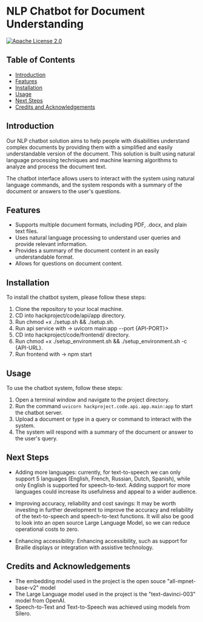 
# NLP Chatbot for Document Understanding

[![Apache License 2.0](https://www.apache.org/img/asf_logo.png)](https://www.apache.org/licenses/LICENSE-2.0)

## Table of Contents

- [Introduction](#introduction)
- [Features](#features)
- [Installation](#installation)
- [Usage](#usage)
- [Next Steps](#next-steps)
- [Credits and Acknowledgements](#credits-and-acknowledgements)

## Introduction

Our NLP chatbot solution aims to help people with disabilities understand complex documents by providing them with a simplified and easily understandable version of the document. This solution is built using natural language processing techniques and machine learning algorithms to analyze and process the document text.

The chatbot interface allows users to interact with the system using natural language commands, and the system responds with a summary of the document or answers to the user's questions.

## Features

- Supports multiple document formats, including PDF, .docx, and plain text files.
- Uses natural language processing to understand user queries and provide relevant information.
- Provides a summary of the document content in an easily understandable format.
- Allows for questions on document content.

## Installation

To install the chatbot system, please follow these steps:

1. Clone the repository to your local machine.
2. CD into hackproject/code/api/app directory.
3. Run chmod +x ./setup.sh && ./setup.sh.
4. Run api service with -> uvicorn main:app --port {API-PORT}>
5. CD into hackproject/code/frontend/ directory.
6. Run chmod +x ./setup_environment.sh && ./setup_environment.sh -c {API-URL}.
7. Run frontend with -> npm start
  
## Usage

To use the chatbot system, follow these steps:

1. Open a terminal window and navigate to the project directory.
2. Run the command `uvicorn hackproject.code.api.app.main:app` to start the chatbot server.
3. Upload a document or type in a query or command to interact with the system.
4. The system will respond with a summary of the document or answer to the user's query.

## Next Steps

- Adding more languages: currently, for text-to-speech we can only support 5 languages (English, French, Russian, Dutch, Spanish), while only English is supported for speech-to-text. Adding support for more languages could increase its usefulness and appeal to a wider audience.

- Improving accuracy, reliability and cost savings: It may be worth investing in further development to improve the accuracy and reliability of the text-to-speech and speech-to-text functions. It will also be good to look into an open source Large Language Model, so we can reduce operational costs to zero.

- Enhancing accessibility: Enhancing accessibility, such as support for Braille displays or integration with assistive technology.

## Credits and Acknowledgements
- The embedding model used in the project is the open souce "all-mpnet-base-v2" model
- The Large Language model used in the project is the "text-davinci-003" model from OpenAI.
- Speech-to-Text and Text-to-Speech was achieved using models from Silero.

